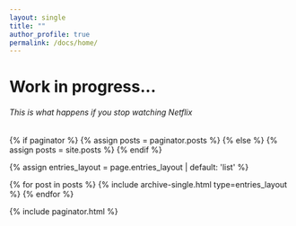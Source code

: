 ```yaml
---
layout: single
title: ""
author_profile: true
permalink: /docs/home/
---
```


# Work in progress...

###### This is what happens if you stop watching Netflix

<!--- {{ content }}

<h3 class="archive__subtitle">{{ site.data.ui-text[site.locale].recent_posts | default: "This is what happens if you stop watching Netflix" }}</h3> -->

{% if paginator %}
  {% assign posts = paginator.posts %}
{% else %}
  {% assign posts = site.posts %}
{% endif %}

{% assign entries_layout = page.entries_layout | default: 'list' %}
<div class="entries-{{ entries_layout }}">
  {% for post in posts %}
    {% include archive-single.html type=entries_layout %}
  {% endfor %}
</div>

{% include paginator.html %}